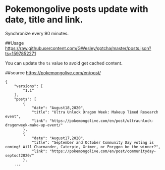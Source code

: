 # Pokemongolive posts update with date, title and link.

Synchronize every 90 minutes.

##Usage
https://raw.githubusercontent.com/GWesley/gotcha/master/posts.json?ts=1597852271

You can update the `ts` value to avoid get cached content.

##source
https://pokemongolive.com/en/post/

```
{
    "versions": [
        "1.1"
    ],
    "posts": [
        {
            "date": "August18,2020",
            "title": "Ultra Unlock Dragon Week: Makeup Timed Research event",
            "link": "https://pokemongolive.com/en/post/ultraunlock-dragonweek-make-up-event/"
        },
        {
            "date": "August17,2020",
            "title": "September and October Community Day voting is coming! Will Charmander, Caterpie, Grimer, or Porygon be the winner?",
            "link": "https://pokemongolive.com/en/post/communityday-septoct2020/"
        },
    ...
```